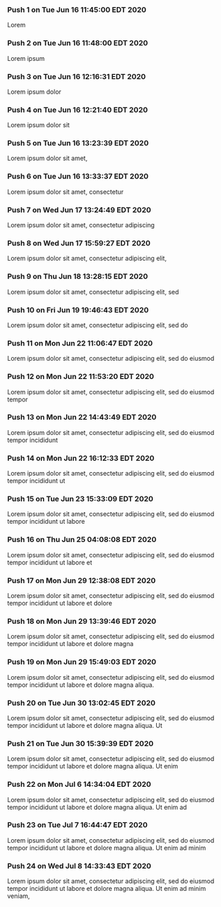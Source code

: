 ### Push 1 on Tue Jun 16 11:45:00 EDT 2020
Lorem
### Push 2 on Tue Jun 16 11:48:00 EDT 2020
Lorem ipsum
### Push 3 on Tue Jun 16 12:16:31 EDT 2020
Lorem ipsum dolor
### Push 4 on Tue Jun 16 12:21:40 EDT 2020
Lorem ipsum dolor sit
### Push 5 on Tue Jun 16 13:23:39 EDT 2020
Lorem ipsum dolor sit amet,
### Push 6 on Tue Jun 16 13:33:37 EDT 2020
Lorem ipsum dolor sit amet, consectetur
### Push 7 on Wed Jun 17 13:24:49 EDT 2020
Lorem ipsum dolor sit amet, consectetur adipiscing
### Push 8 on Wed Jun 17 15:59:27 EDT 2020
Lorem ipsum dolor sit amet, consectetur adipiscing elit,
### Push 9 on Thu Jun 18 13:28:15 EDT 2020
Lorem ipsum dolor sit amet, consectetur adipiscing elit, sed
### Push 10 on Fri Jun 19 19:46:43 EDT 2020
Lorem ipsum dolor sit amet, consectetur adipiscing elit, sed do
### Push 11 on Mon Jun 22 11:06:47 EDT 2020
Lorem ipsum dolor sit amet, consectetur adipiscing elit, sed do eiusmod
### Push 12 on Mon Jun 22 11:53:20 EDT 2020
Lorem ipsum dolor sit amet, consectetur adipiscing elit, sed do eiusmod tempor
### Push 13 on Mon Jun 22 14:43:49 EDT 2020
Lorem ipsum dolor sit amet, consectetur adipiscing elit, sed do eiusmod tempor incididunt
### Push 14 on Mon Jun 22 16:12:33 EDT 2020
Lorem ipsum dolor sit amet, consectetur adipiscing elit, sed do eiusmod tempor incididunt ut
### Push 15 on Tue Jun 23 15:33:09 EDT 2020
Lorem ipsum dolor sit amet, consectetur adipiscing elit, sed do eiusmod tempor incididunt ut labore
### Push 16 on Thu Jun 25 04:08:08 EDT 2020
Lorem ipsum dolor sit amet, consectetur adipiscing elit, sed do eiusmod tempor incididunt ut labore et
### Push 17 on Mon Jun 29 12:38:08 EDT 2020
Lorem ipsum dolor sit amet, consectetur adipiscing elit, sed do eiusmod tempor incididunt ut labore et dolore
### Push 18 on Mon Jun 29 13:39:46 EDT 2020
Lorem ipsum dolor sit amet, consectetur adipiscing elit, sed do eiusmod tempor incididunt ut labore et dolore magna
### Push 19 on Mon Jun 29 15:49:03 EDT 2020
Lorem ipsum dolor sit amet, consectetur adipiscing elit, sed do eiusmod tempor incididunt ut labore et dolore magna aliqua.
### Push 20 on Tue Jun 30 13:02:45 EDT 2020
Lorem ipsum dolor sit amet, consectetur adipiscing elit, sed do eiusmod tempor incididunt ut labore et dolore magna aliqua. Ut
### Push 21 on Tue Jun 30 15:39:39 EDT 2020
Lorem ipsum dolor sit amet, consectetur adipiscing elit, sed do eiusmod tempor incididunt ut labore et dolore magna aliqua. Ut enim
### Push 22 on Mon Jul 6 14:34:04 EDT 2020
Lorem ipsum dolor sit amet, consectetur adipiscing elit, sed do eiusmod tempor incididunt ut labore et dolore magna aliqua. Ut enim ad
### Push 23 on Tue Jul 7 16:44:47 EDT 2020
Lorem ipsum dolor sit amet, consectetur adipiscing elit, sed do eiusmod tempor incididunt ut labore et dolore magna aliqua. Ut enim ad minim
### Push 24 on Wed Jul 8 14:33:43 EDT 2020
Lorem ipsum dolor sit amet, consectetur adipiscing elit, sed do eiusmod tempor incididunt ut labore et dolore magna aliqua. Ut enim ad minim veniam,

